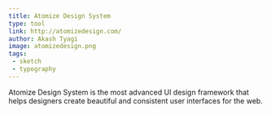 ```yaml
---
title: Atomize Design System
type: tool
link: http://atomizedesign.com/
author: Akash Tyagi
image: atomizedesign.png
tags:
 - sketch
 - typography
---
```


Atomize Design System is the most advanced UI design framework that helps designers create beautiful and consistent user interfaces for the web.
